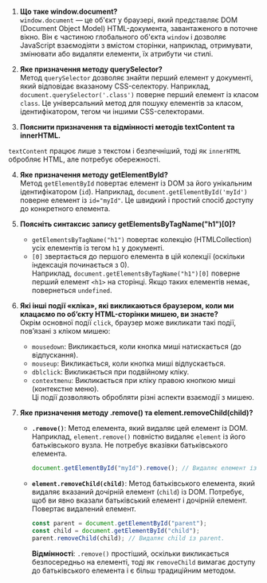 1. **Що таке window.document?**  
   `window.document` — це об'єкт у браузері, який представляє DOM (Document Object Model) HTML-документа, завантаженого в поточне вікно. Він є частиною глобального об'єкта `window` і дозволяє JavaScript взаємодіяти з вмістом сторінки, наприклад, отримувати, змінювати або видаляти елементи, їх атрибути чи стилі.

2. **Яке призначення методу querySelector?**  
   Метод `querySelector` дозволяє знайти перший елемент у документі, який відповідає вказаному CSS-селектору. Наприклад, `document.querySelector('.class')` поверне перший елемент із класом `class`. Це універсальний метод для пошуку елементів за класом, ідентифікатором, тегом чи іншими CSS-селекторами.

3. **Пояснити призначення та відмінності методів textContent та innerHTML.**

`textContent` працює лише з текстом і безпечніший, тоді як `innerHTML` обробляє HTML, але потребує обережності.

4. **Яке призначення методу getElementById?**  
   Метод `getElementById` повертає елемент із DOM за його унікальним ідентифікатором (`id`). Наприклад, `document.getElementById('myId')` поверне елемент із `id="myId"`. Це швидкий і простий спосіб доступу до конкретного елемента.

5. **Поясніть синтаксис запису getElementsByTagName("h1")[0]?**

   - `getElementsByTagName("h1")` повертає колекцію (HTMLCollection) усіх елементів із тегом `h1` у документі.
   - `[0]` звертається до першого елемента в цій колекції (оскільки індексація починається з 0).  
     Наприклад, `document.getElementsByTagName("h1")[0]` поверне перший елемент `<h1>` на сторінці. Якщо таких елементів немає, повернеться `undefined`.

6. **Які інші події «кліка», які викликаються браузером, коли ми клацаємо по об’єкту HTML-сторінки мишею, ви знаєте?**  
   Окрім основної події `click`, браузер може викликати такі події, пов’язані з кліком мишею:

   - `mousedown`: Викликається, коли кнопка миші натискається (до відпускання).
   - `mouseup`: Викликається, коли кнопка миші відпускається.
   - `dblclick`: Викликається при подвійному кліку.
   - `contextmenu`: Викликається при кліку правою кнопкою миші (контекстне меню).  
     Ці події дозволяють обробляти різні аспекти взаємодії з мишею.

7. **Яке призначення методу .remove() та element.removeChild(child)?**
   - **`.remove()`**: Метод елемента, який видаляє цей елемент із DOM. Наприклад, `element.remove()` повністю видаляє `element` із його батьківського вузла. Не потребує вказівки батьківського елемента.
     ```javascript
     document.getElementById("myId").remove(); // Видаляє елемент із id="myId".
     ```
   - **`element.removeChild(child)`**: Метод батьківського елемента, який видаляє вказаний дочірній елемент (`child`) із DOM. Потребує, щоб ви явно вказали батьківський елемент і дочірній елемент. Повертає видалений елемент.
     ```javascript
     const parent = document.getElementById("parent");
     const child = document.getElementById("child");
     parent.removeChild(child); // Видаляє child із parent.
     ```
     **Відмінності**: `.remove()` простіший, оскільки викликається безпосередньо на елементі, тоді як `removeChild` вимагає доступу до батьківського елемента і є більш традиційним методом.
